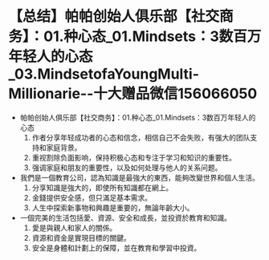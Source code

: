 # 【总结】帕帕创始人俱乐部【社交商务】：01.种心态_01.Mindsets：3数百万年轻人的心态_03.MindsetofaYoungMulti-Millionarie--十大赠品微信156066050

-   帕帕创始人俱乐部【社交商务】：01.种心态_01.Mindsets：3数百万年轻人的心态
    1.  作者分享年轻成功者的心态和信念，相信自己不会失败，有强大的团队支持和家庭背景。
    2.  重视割除负面影响，保持积极心态和专注于学习和知识的重要性。
    3.  强调家庭和朋友的重要性，以及如何处理与他人的关系问题。
-   我們是一個教育公司，認為知識是最強大的東西，能夠改變世界和個人生活。
    1.  分享知識是強大的，即使所有知識都在網上。
    2.  金錢提供安全感，但只滿足基本需求。
    3.  人生中探索新事物和興趣是重要的，無論年齡大小。
-   一個完美的生活包括愛、資源、安全和成長，並投資於教育和知識。
    1.  愛是與親人和家人的關係。
    2.  資源和資金是實現目標的關鍵。
    3.  安全是身體和計劃上的保障，並在教育和學習中投資。